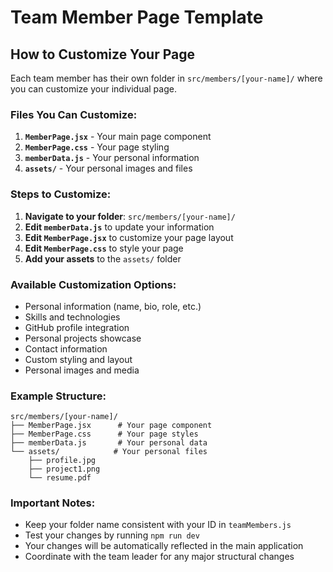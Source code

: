 # Team Member Page Template

## How to Customize Your Page

Each team member has their own folder in `src/members/[your-name]/` where you can customize your individual page.

### Files You Can Customize:

1. **`MemberPage.jsx`** - Your main page component
2. **`MemberPage.css`** - Your page styling
3. **`memberData.js`** - Your personal information
4. **`assets/`** - Your personal images and files

### Steps to Customize:

1. **Navigate to your folder**: `src/members/[your-name]/`
2. **Edit `memberData.js`** to update your information
3. **Edit `MemberPage.jsx`** to customize your page layout
4. **Edit `MemberPage.css`** to style your page
5. **Add your assets** to the `assets/` folder

### Available Customization Options:

- Personal information (name, bio, role, etc.)
- Skills and technologies
- GitHub profile integration
- Personal projects showcase
- Contact information
- Custom styling and layout
- Personal images and media

### Example Structure:
```
src/members/[your-name]/
├── MemberPage.jsx      # Your page component
├── MemberPage.css      # Your page styles
├── memberData.js       # Your personal data
└── assets/            # Your personal files
    ├── profile.jpg
    ├── project1.png
    └── resume.pdf
```

### Important Notes:
- Keep your folder name consistent with your ID in `teamMembers.js`
- Test your changes by running `npm run dev`
- Your changes will be automatically reflected in the main application
- Coordinate with the team leader for any major structural changes
